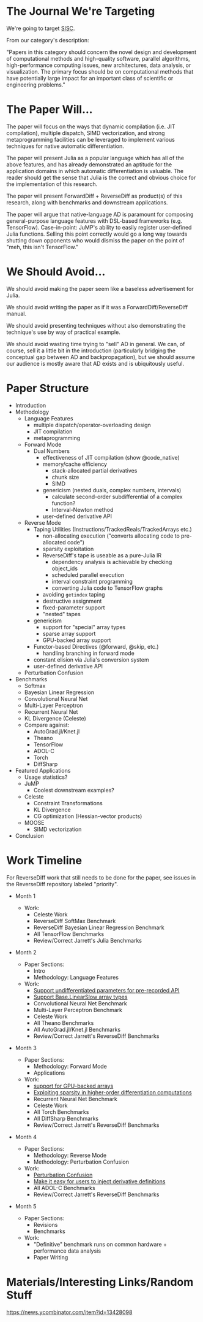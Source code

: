 # The Journal We're Targeting

We're going to target [SISC](https://www.siam.org/journals/sisc/redefined.php).

From our category's description:

"Papers in this category should concern the novel design and development of computational
methods and high-quality software, parallel algorithms, high-performance computing issues,
new architectures, data analysis, or visualization. The primary focus should be on
computational methods that have potentially large impact for an important class of
scientific or engineering problems."

# The Paper Will...

The paper will focus on the ways that dynamic compilation (i.e. JIT compilation), multiple
dispatch, SIMD vectorization, and strong metaprogramming facilities can be leveraged to
implement various techniques for native automatic differentiation.

The paper will present Julia as a popular language which has all of the above features, and
has already demonstrated an aptitude for the application domains in which automatic
differentiation is valuable. The reader should get the sense that Julia is the correct and
obvious choice for the implementation of this research.

The paper will present ForwardDiff + ReverseDiff as product(s) of this research, along with
benchmarks and downstream applications.

The paper will argue that native-language AD is paramount for composing general-purpose
language features with DSL-based frameworks (e.g. TensorFlow). Case-in-point: JuMP's
ability to easily register user-defined Julia functions. Selling this point correctly
would go a long way towards shutting down opponents who would dismiss the paper on the
point of "meh, this isn't TensorFlow."

# We Should Avoid...

We should avoid making the paper seem like a baseless advertisement for Julia.

We should avoid writing the paper as if it was a ForwardDiff/ReverseDiff manual.

We should avoid presenting techniques without also demonstrating the technique's use by way
of practical example.

We should avoid wasting time trying to "sell" AD in general. We can, of course, sell it a
little bit in the introduction (particularly bridging the conceptual gap between AD and
backpropagation), but we should assume our audience is mostly aware that AD exists and is
ubiquitously useful.

# Paper Structure

- Introduction
- Methodology
    - Language Features
        - multiple dispatch/operator-overloading design
        - JIT compilation
        - metaprogramming
    - Forward Mode
        - Dual Numbers
            - effectiveness of JIT compilation (show @code_native)
            - memory/cache efficiency
                - stack-allocated partial derivatives
                - chunk size
                - SIMD
            - genericism (nested duals, complex numbers, intervals)
                - calculate second-order subdifferential of a complex function?
                - Interval-Newton method
            - user-defined derivative API
    - Reverse Mode
        - Taping Utilities (Instructions/TrackedReals/TrackedArrays etc.)
            - non-allocating execution ("converts allocating code to pre-allocated code")
            - sparsity exploitation
            - ReverseDiff's tape is useable as a pure-Julia IR
                - dependency analysis is achievable by checking object_ids
                - scheduled parallel execution
                - interval constraint programming
                - converting Julia code to TensorFlow graphs
            - avoiding `getindex` taping
            - destructive assignment
            - fixed-parameter support
            - "nested" tapes
        - genericism
            - support for "special" array types
            - sparse array support
            - GPU-backed array support
        - Functor-based Directives (@forward, @skip, etc.)
            - handling branching in forward mode
        - constant elision via Julia's conversion system
        - user-defined derivative API
    - Perturbation Confusion
- Benchmarks
    - Softmax
    - Bayesian Linear Regression
    - Convolutional Neural Net
    - Multi-Layer Perceptron
    - Recurrent Neural Net
    - KL Divergence (Celeste)
    - Compare against:
        - AutoGrad.jl/Knet.jl
        - Theano
        - TensorFlow
        - ADOL-C
        - Torch
        - DiffSharp
- Featured Applications
    - Usage statistics?
    - JuMP
        - Coolest downstream examples?
    - Celeste
        - Constraint Transformations
        - KL Divergence
        - CG optimization (Hessian-vector products)
    - MOOSE
        - SIMD vectorization
- Conclusion

# Work Timeline

For ReverseDiff work that still needs to be done for the paper, see issues in the
ReverseDiff repository labeled "priority".

- Month 1
    - Work:
        - Celeste Work
        - ReverseDiff SoftMax Benchmark
        - ReverseDiff Bayesian Linear Regression Benchmark
        - All TensorFlow Benchmarks
        - Review/Correct Jarrett's Julia Benchmarks

- Month 2
    - Paper Sections:
        - Intro
        - Methodology: Language Features
    - Work:
        - [Support undifferentiated parameters for pre-recorded API](https://github.com/JuliaDiff/ReverseDiff.jl/issues/36)
        - [Support Base.LinearSlow array types](https://github.com/JuliaDiff/ReverseDiff.jl/issues/29)
        - Convolutional Neural Net Benchmark
        - Multi-Layer Perceptron Benchmark
        - Celeste Work
        - All Theano Benchmarks
        - All AutoGrad.jl/Knet.jl Benchmarks
        - Review/Correct Jarrett's ReverseDiff Benchmarks

- Month 3
    - Paper Sections:
        - Methodology: Forward Mode
        - Applications
    - Work:
        - [support for GPU-backed arrays](https://github.com/JuliaDiff/ReverseDiff.jl/issues/44)
        - [Exploiting sparsity in higher-order differentiation computations](https://github.com/JuliaDiff/ReverseDiff.jl/issues/41)
        - Recurrent Neural Net Benchmark
        - Celeste Work
        - All Torch Benchmarks
        - All DiffSharp Benchmarks
        - Review/Correct Jarrett's ReverseDiff Benchmarks

- Month 4
    - Paper Sections:
        - Methodology: Reverse Mode
        - Methodology: Perturbation Confusion
    - Work:
        - [Perturbation Confusion](https://github.com/JuliaDiff/ReverseDiff.jl/issues/45)
        - [Make it easy for users to inject derivative definitions](https://github.com/JuliaDiff/ReverseDiff.jl/issues/15)
        - All ADOL-C Benchmarks
        - Review/Correct Jarrett's ReverseDiff Benchmarks

- Month 5
    - Paper Sections:
        - Revisions
        - Benchmarks
    - Work:
        - "Definitive" benchmark runs on common hardware + performance data analysis
        - Paper Writing

# Materials/Interesting Links/Random Stuff

https://news.ycombinator.com/item?id=13428098
